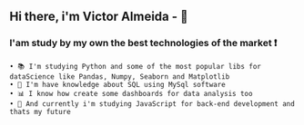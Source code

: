 ## Hi there, i'm Victor Almeida - 👋

### I'am study by my own the best technologies of the market :exclamation:
    • 📚 I'm studying Python and some of the most popular libs for dataScience like Pandas, Numpy, Seaborn and Matplotlib
    • 📁 I'm have knowledge about SQL using MySql software
    • 📊 I know how create some dashboards for data analysis too
    • 📑 And currently i'm studying JavaScript for back-end development and thats my future
